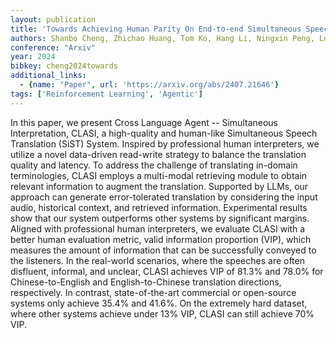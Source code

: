 ```yaml
---
layout: publication
title: 'Towards Achieving Human Parity On End-to-end Simultaneous Speech Translation Via LLM Agent'
authors: Shanbo Cheng, Zhichao Huang, Tom Ko, Hang Li, Ningxin Peng, Lu Xu, Qini Zhang
conference: "Arxiv"
year: 2024
bibkey: cheng2024towards
additional_links:
  - {name: "Paper", url: 'https://arxiv.org/abs/2407.21646'}
tags: ['Reinforcement Learning', 'Agentic']
---
```

In this paper, we present Cross Language Agent -- Simultaneous
Interpretation, CLASI, a high-quality and human-like Simultaneous Speech
Translation (SiST) System. Inspired by professional human interpreters, we
utilize a novel data-driven read-write strategy to balance the translation
quality and latency. To address the challenge of translating in-domain
terminologies, CLASI employs a multi-modal retrieving module to obtain relevant
information to augment the translation. Supported by LLMs, our approach can
generate error-tolerated translation by considering the input audio, historical
context, and retrieved information. Experimental results show that our system
outperforms other systems by significant margins. Aligned with professional
human interpreters, we evaluate CLASI with a better human evaluation metric,
valid information proportion (VIP), which measures the amount of information
that can be successfully conveyed to the listeners. In the real-world
scenarios, where the speeches are often disfluent, informal, and unclear, CLASI
achieves VIP of 81.3% and 78.0% for Chinese-to-English and English-to-Chinese
translation directions, respectively. In contrast, state-of-the-art commercial
or open-source systems only achieve 35.4% and 41.6%. On the extremely hard
dataset, where other systems achieve under 13% VIP, CLASI can still achieve 70%
VIP.
